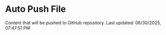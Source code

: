 # Auto Push File

Content that will be pushed to GitHub repository.
Last updated: 06/30/2025, 07:47:51 PM